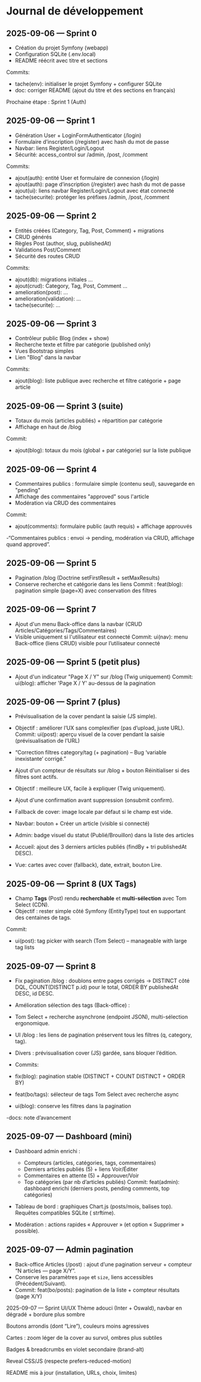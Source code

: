# Journal de développement

## 2025-09-06 — Sprint 0
- Création du projet Symfony (webapp)
- Configuration SQLite (.env.local)
- README réécrit avec titre et sections

Commits:
- tache(env): initialiser le projet Symfony + configurer SQLite
- doc: corriger README (ajout du titre et des sections en français)

Prochaine étape : Sprint 1 (Auth)

## 2025-09-06 — Sprint 1
- Génération User + LoginFormAuthenticator (/login)
- Formulaire d’inscription (/register) avec hash du mot de passe
- Navbar: liens Register/Login/Logout
- Sécurité: access_control sur /admin, /post, /comment

Commits:
- ajout(auth): entité User et formulaire de connexion (/login)
- ajout(auth): page d’inscription (/register) avec hash du mot de passe
- ajout(ui): liens navbar Register/Login/Logout avec état connecté
- tache(securite): protéger les préfixes /admin, /post, /comment

## 2025-09-06 — Sprint 2
- Entités créées (Category, Tag, Post, Comment) + migrations
- CRUD générés
- Règles Post (author, slug, publishedAt)
- Validations Post/Comment
- Sécurité des routes CRUD

Commits:
- ajout(db): migrations initiales …
- ajout(crud): Category, Tag, Post, Comment …
- amelioration(post): …
- amelioration(validation): …
- tache(securite): …

## 2025-09-06 — Sprint 3
- Contrôleur public Blog (index + show)
- Recherche texte et filtre par catégorie (published only)
- Vues Bootstrap simples
- Lien "Blog" dans la navbar

Commits:
- ajout(blog): liste publique avec recherche et filtre catégorie + page article

## 2025-09-06 — Sprint 3 (suite)
- Totaux du mois (articles publiés) + répartition par catégorie
- Affichage en haut de /blog

Commit:
- ajout(blog): totaux du mois (global + par catégorie) sur la liste publique

## 2025-09-06 — Sprint 4
- Commentaires publics : formulaire simple (contenu seul), sauvegarde en "pending"
- Affichage des commentaires "approved" sous l'article
- Modération via CRUD des commentaires

Commit:
- ajout(comments): formulaire public (auth requis) + affichage approuvés

-“Commentaires publics : envoi → pending, modération via CRUD, affichage quand approved”.

## 2025-09-06 — Sprint 5
- Pagination /blog (Doctrine setFirstResult + setMaxResults)
- Conserve recherche et catégorie dans les liens
  Commit : feat(blog): pagination simple (page=X) avec conservation des filtres


## 2025-09-06 — Sprint 7
- Ajout d'un menu Back-office dans la navbar (CRUD Articles/Catégories/Tags/Commentaires)
- Visible uniquement si l'utilisateur est connecté
Commit: ui(nav): menu Back-office (liens CRUD) visible pour l’utilisateur connecté

## 2025-09-06 — Sprint 5 (petit plus)
- Ajout d'un indicateur "Page X / Y" sur /blog (Twig uniquement)
Commit: ui(blog): afficher 'Page X / Y' au-dessus de la pagination

## 2025-09-06 — Sprint 7 (plus)
- Prévisualisation de la cover pendant la saisie (JS simple). 

- Objectif : améliorer l’UX sans complexifier (pas d’upload, juste URL).
Commit: ui(post): aperçu visuel de la cover pendant la saisie (prévisualisation de l’URL)

- “Correction filtres category/tag (+ pagination) – Bug ‘variable inexistante’ corrigé.”

- Ajout d'un compteur de résultats sur /blog + bouton Réinitialiser si des filtres sont actifs.

- Objectif : meilleure UX, facile à expliquer (Twig uniquement).

- Ajout d'une confirmation avant suppression (onsubmit confirm).

- Fallback de cover: image locale par défaut si le champ est vide.

- Navbar: bouton + Créer un article (visible si connecté)

- Admin: badge visuel du statut (Publié/Brouillon) dans la liste des articles

- Accueil: ajout des 3 derniers articles publiés (findBy + tri publishedAt DESC).

- Vue: cartes avec cover (fallback), date, extrait, bouton Lire.
## 2025-09-06 — Sprint 8 (UX Tags)
- Champ **Tags** (Post) rendu **recherchable** et **multi-sélection** avec Tom Select (CDN).
- Objectif : rester simple côté Symfony (EntityType) tout en supportant des centaines de tags.

Commit:
- ui(post): tag picker with search (Tom Select) – manageable with large tag lists

## 2025-09-07 — Sprint 8

- Fix pagination /blog : doublons entre pages corrigés
→ DISTINCT côté DQL, COUNT(DISTINCT p.id) pour le total, ORDER BY publishedAt DESC, id DESC.

- Amélioration sélection des tags (Back-office) :
- Tom Select + recherche asynchrone (endpoint JSON), multi-sélection ergonomique.

- UI /blog : les liens de pagination préservent tous les filtres (q, category, tag).

- Divers : prévisualisation cover (JS) gardée, sans bloquer l’édition.

- Commits:

- fix(blog): pagination stable (DISTINCT + COUNT DISTINCT + ORDER BY)

- feat(bo/tags): sélecteur de tags Tom Select avec recherche async

- ui(blog): conserve les filtres dans la pagination

-docs: note d’avancement

## 2025-09-07 — Dashboard (mini)
- Dashboard admin enrichi :
    - Compteurs (articles, catégories, tags, commentaires)
    - Derniers articles publiés (5) + liens Voir/Éditer
    - Commentaires en attente (5) + Approuver/Voir
    - Top catégories (par nb d’articles publiés)
      Commit: feat(admin): dashboard enrichi (derniers posts, pending comments, top catégories)

- Tableau de bord : graphiques Chart.js (posts/mois, balises top). Requêtes compatibles SQLite ( strftime).

- Modération : actions rapides « Approuver » (et option « Supprimer » possible).

## 2025-09-07 — Admin pagination
- Back-office Articles (/post) : ajout d’une pagination serveur + compteur “N articles — page X/Y”.
- Conserve les paramètres `page` et `size`, liens accessibles (Précédent/Suivant).
 - Commit: feat(bo/posts): pagination de la liste + compteur résultats (page X/Y)

2025-09-07 — Sprint UI/UX
Thème adouci (Inter + Oswald), navbar en dégradé + bordure plus sombre

Boutons arrondis (dont “Lire”), couleurs moins agressives

Cartes : zoom léger de la cover au survol, ombres plus subtiles

Badges & breadcrumbs en violet secondaire (brand-alt)

Reveal CSS/JS (respecte prefers-reduced-motion)

README mis à jour (installation, URLs, choix, limites)

